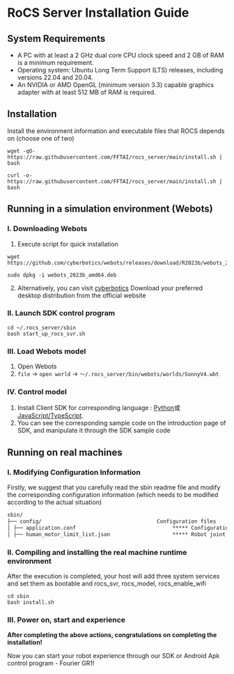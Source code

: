 # RoCS Server Installation Guide

## System Requirements

* A PC  with at least a 2 GHz dual core CPU clock speed and 2 GB of RAM is a minimum requirement.
* Operating system: Ubuntu Long Term Support (LTS) releases, including versions 22.04 and 20.04.
* An NVIDIA or AMD OpenGL (minimum version 3.3) capable graphics adapter with at least 512 MB of RAM is required.

## Installation 

Install the environment information and executable files that ROCS depends on (choose one of two)

```shell
wget -qO- https://raw.githubusercontent.com/FFTAI/rocs_server/main/install.sh | bash
```

```shell
curl -o- https://raw.githubusercontent.com/FFTAI/rocs_server/main/install.sh | bash
```

## Running in a simulation environment (Webots)

### I. Downloading Webots

1. Execute script for quick installation 
```shell
wget https://github.com/cyberbotics/webots/releases/download/R2023b/webots_2023b_amd64.deb

sudo dpkg -i webots_2023b_amd64.deb
```

2. Alternatively, you can visit [cyberbotics](https://www.cyberbotics.com) Download your preferred desktop distribution from the official website 


### II. Launch SDK control program 
```shell
cd ~/.rocs_server/sbin
bash start_up_rocs_svr.sh
```

### III. Load Webots model 
1. Open Webots
2. `file` -> `open world` -> `～/.rocs_server/bin/webots/worlds/SonnyV4.wbt`

### IV. Control model 
1. Install Client SDK for corresponding language : [Python](https://pypi.org/project/rocs-client/)或[JavaScript/TypeScript]().
2. You can see the corresponding sample code on the introduction page of SDK, and manipulate it through the SDK sample code 

## Running on real machines 

### I. Modifying Configuration Information 
Firstly, we suggest that you carefully read the sbin readme file and modify the corresponding configuration information (which needs to be modified according to the actual situation)
```markdown
sbin/
├── config/                                     Configuration files
│ ├── application.conf                               ***** Configuration file, may need modification
│ ├── human_motor_limit_list.json                    ***** Robot joint limit information
```

### II. Compiling and installing the real machine runtime environment
After the execution is completed, your host will add three system services and set them as bootable and rocs_svr, rocs_model, rocs_enable_wifi
```shell
cd sbin
bash install.sh
```

### III. Power on, start and experience 

**After completing the above actions, congratulations on completing the installation!**

Now you can start your robot experience through our SDK or Android Apk control program - Fourier GR1!
